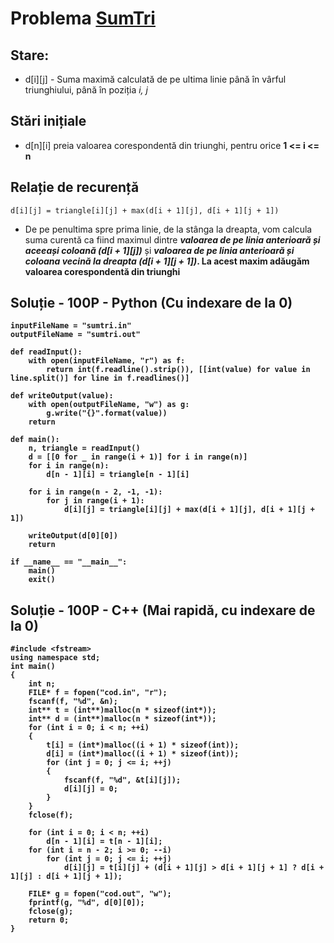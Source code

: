 # Problema [SumTri](https://www.pbinfo.ro/probleme/385/sumtri)

## Stare: 
- d[i][j] - Suma maximă calculată de pe ultima linie până în vârful triunghiului, până în poziția <i>i, j</i>

## Stări inițiale
- d[n][i] preia valoarea corespondentă din triunghi, pentru orice <b>1 <= i <= n</b>

## Relație de recurență
`d[i][j] = triangle[i][j] + max(d[i + 1][j], d[i + 1][j + 1])`
- De pe penultima spre prima linie, de la stânga la dreapta, vom calcula suma curentă ca fiind maximul dintre <b><i>valoarea de pe linia anterioară și aceeași coloană (d[i + 1][j])</i></b> și <b><i>valoarea de pe linia anterioară și coloana vecină la dreapta (d[i + 1][j + 1])</i><b>. La acest maxim adăugăm valoarea corespondentă din triunghi

## Soluție - 100P - Python (Cu indexare de la 0)
```
inputFileName = "sumtri.in"
outputFileName = "sumtri.out"

def readInput():
    with open(inputFileName, "r") as f:
        return int(f.readline().strip()), [[int(value) for value in line.split()] for line in f.readlines()]

def writeOutput(value):
    with open(outputFileName, "w") as g:
        g.write("{}".format(value))
    return

def main():
    n, triangle = readInput()
    d = [[0 for _ in range(i + 1)] for i in range(n)]
    for i in range(n):
        d[n - 1][i] = triangle[n - 1][i]
    
    for i in range(n - 2, -1, -1):
        for j in range(i + 1):
            d[i][j] = triangle[i][j] + max(d[i + 1][j], d[i + 1][j + 1])

    writeOutput(d[0][0])
    return
        
if __name__ == "__main__":
    main()
    exit()
```

## Soluție - 100P - C++ (Mai rapidă, cu indexare de la 0)
```
#include <fstream>
using namespace std;
int main()
{
	int n;
	FILE* f = fopen("cod.in", "r");
	fscanf(f, "%d", &n);
	int** t = (int**)malloc(n * sizeof(int*));
	int** d = (int**)malloc(n * sizeof(int*));
	for (int i = 0; i < n; ++i)
	{
		t[i] = (int*)malloc((i + 1) * sizeof(int));
		d[i] = (int*)malloc((i + 1) * sizeof(int));
		for (int j = 0; j <= i; ++j)
		{
			fscanf(f, "%d", &t[i][j]);
			d[i][j] = 0;
		}
	}
	fclose(f);

	for (int i = 0; i < n; ++i)
		d[n - 1][i] = t[n - 1][i];
	for (int i = n - 2; i >= 0; --i)
		for (int j = 0; j <= i; ++j)
			d[i][j] = t[i][j] + (d[i + 1][j] > d[i + 1][j + 1] ? d[i + 1][j] : d[i + 1][j + 1]);
	
	FILE* g = fopen("cod.out", "w");
	fprintf(g, "%d", d[0][0]);
	fclose(g);
	return 0;
}
```